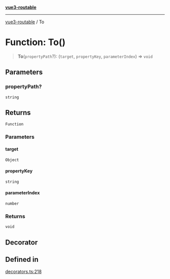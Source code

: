 [**vue3-routable**](../README.md)

***

[vue3-routable](../globals.md) / To

# Function: To()

> **To**(`propertyPath`?): (`target`, `propertyKey`, `parameterIndex`) => `void`

## Parameters

### propertyPath?

`string`

## Returns

`Function`

### Parameters

#### target

`Object`

#### propertyKey

`string`

#### parameterIndex

`number`

### Returns

`void`

## Decorator

## Defined in

[decorators.ts:218](https://github.com/cleverplatypus/vue3-routable/blob/87cf44a88c3a74106c60f1327e2be92f2bbacca6/src/decorators.ts#L218)
